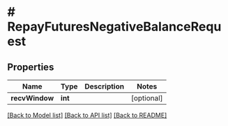 # # RepayFuturesNegativeBalanceRequest

## Properties

Name | Type | Description | Notes
------------ | ------------- | ------------- | -------------
**recvWindow** | **int** |  | [optional]

[[Back to Model list]](../../README.md#models) [[Back to API list]](../../README.md#endpoints) [[Back to README]](../../README.md)
